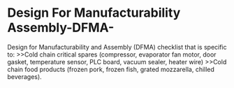 # Design For Manufacturability Assembly-DFMA-
Design for Manufacturability and Assembly (DFMA) checklist that is specific to:  >>Cold chain critical spares (compressor, evaporator fan motor, door gasket, temperature sensor, PLC board, vacuum sealer, heater wire)  >>Cold chain food products (frozen pork, frozen fish, grated mozzarella, chilled beverages).
